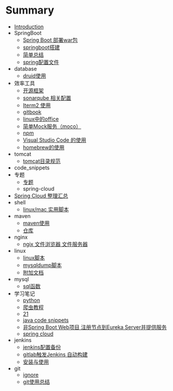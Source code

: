 # Summary

* [Introduction](README.md)
* SpringBoot
  * [Spring Boot 部署war包](./SpringBoot/springboot部署war包.md)
  * [springboot搭建](./SpringBoot/springboot搭建.md)
  * [简单总结](./SpringBoot/简单总结.md)
  * [spring配置文件](./SpringBoot/spring配置.md)
* database
  * [druid使用](./database/druid.md)
* 效率工具
  * [开源框架](./效率工具/开源框架.md)
  * [sonarqube 相关配置](./效率工具/sonarqube代码质量.md)
  * [Iterm2 使用](./效率工具/iterm.md)
  * [gitbook](./效率工具/gitbook.md)
  * [linux中的office](./效率工具/linux-office.md)
  * [简单Mock服务（moco）](./效率工具/mock-server.md)
  * [npm](./效率工具/npm.md)
  * [Visual Studio Code 的使用](./效率工具/VSCode.md)
  * [homebrew的使用](./效率工具/homebrew.md)
* tomcat
  * [tomcat目录规范](./tomcat/tomcat规范.md)
* code\_snippets
* 专题
  * [专题](./专题/专题.md)
  * spring-cloud
* [Spring Cloud 整理汇总](./专题/spring-cloud/Spring-Cloud.md)
* shell
  * [linux/mac 实用脚本](./shell/实用脚本.md)
* maven
  * [maven使用](./maven/maven使用.md)
  * [仓库](./maven/maven仓库.md)
* nginx
  * [ngix 文件浏览器 文件服务器](./nginx/nginx文件浏览器.md)
* linux
  * [linux脚本](./linux/linux.md)
  * [mysqldump脚本](./linux/mysqldump脚本.md)
  * [附加文档](./linux/linux-addition.md)
* mysql
  * [sql函数](./mysql/sql函数.md)
* 学习笔记
  * [python](学习笔记/python/python.md)
  * [爬虫教程](./学习笔记/python/爬虫.md)
  * [21](学习笔记/python/21.md)
  * [java code snippets](./学习笔记/java_code_snippets.md)
  * [非Spring Boot Web项目 注册节点到Eureka Server并提供服务](./学习笔记/spring-cloud-not-boot.md)
  * [spring cloud](./学习笔记/spring-cloud.md)
* jenkins
  * [jenkins配置备份](./jenkins/jenkins配置.md)
  * [gitlab触发Jenkins 自动构建](./jenkins/gitlab触发jenkins自动构建.md)
  * [安装与使用](./jenkins/安装与使用.md)
* git
  * [ignore](./git/ignore.md)
  * [git使用总结](./git/git.md)

